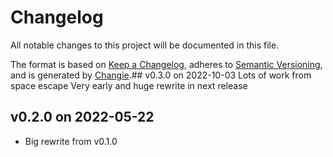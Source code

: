 # Changelog
All notable changes to this project will be documented in this file.

The format is based on [Keep a Changelog](https://keepachangelog.com/en/1.0.0/),
adheres to [Semantic Versioning](https://semver.org/spec/v2.0.0.html),
and is generated by [Changie](https://github.com/miniscruff/changie).## v0.3.0 on 2022-10-03
Lots of work from space escape
Very early and huge rewrite in next release
## v0.2.0 on 2022-05-22
* Big rewrite from v0.1.0
